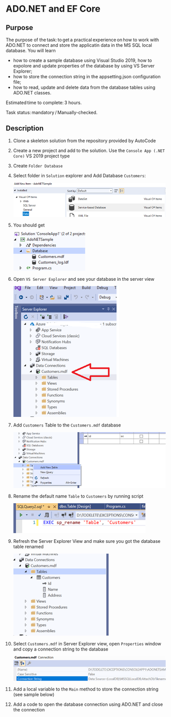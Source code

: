 # ADO.NET and EF Core

## Purpose
The purpose of the task: to get a practical experience on how to work with ADO.NET to connect and store the applicatin data in the MS SQL local database. You will learn 
- how to create a sample database using Visual Studio 2019, how to expolore and update properties of the database by using VS Server Explorer;
- how to store the connection string in the appsetting.json configuration file;
- how to read, update and delete data from the database tables using ADO.NET classes.

Estimated time to complete: 3 hours.   

Task status: mandatory / Manually-checked.   

## Description
1. Clone a skeleton solution from the repository provided by AutoCode
1. Create a new project and add to the solution. Use the `Console App (.NET Core)` VS 2019 project type
1. Create `Folder Database`
1. Select folder in `Solution` explorer and Add Database `Customers`:  
    
    ![](Pictures/ado.net.1.png) 

1. You should get
   
    ![](Pictures/ado.net.2.png)   

1. Open `VS Server Explorer` and see your database in the server view
  
    ![](Pictures/ado.net.3.png)

1. Add `Customers` Table to the `Customers.mdf` database

    ![](Pictures/ado.net.4.png)

1. Rename the default name `Table` to `Customers` by running script

    ![](Pictures/ado.net.5.png)

1. Refresh the Server Explorer View and make sure you got the database table renamed

    ![](Pictures/ado.net.6.png)

1. Select `Customers.mdf` in Server Explorer view, open `Properties` window and copy a connection string to the database

    ![](Pictures/ado.net.7.png)

1. Add a local variable to the `Main` method to store the connection string (see sample below)
1. Add a code to open the database connection using ADO.NET  and close the connection


